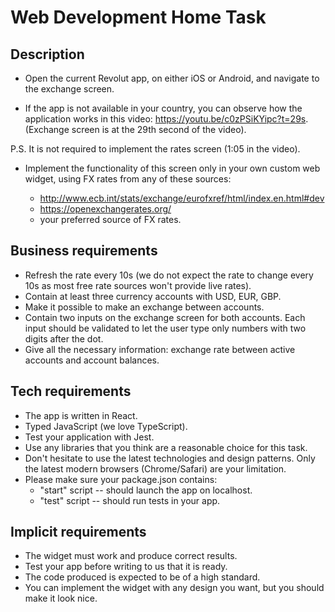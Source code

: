 # Web Development Home Task

## Description

- Open the current Revolut app, on either iOS or Android, and navigate to the exchange screen.

- If the app is not available in your country, you can observe how the application works in this video: https://youtu.be/c0zPSiKYipc?t=29s. (Exchange screen is at the 29th second of the video).

P.S. It is not required to implement the rates screen (1:05 in the video).

- Implement the functionality of this screen only in your own custom web widget, using FX rates from any of these sources:

    - http://www.ecb.int/stats/exchange/eurofxref/html/index.en.html#dev
    - https://openexchangerates.org/
    - your preferred source of FX rates.

## Business requirements

- Refresh the rate every 10s (we do not expect the rate to change every 10s as most free rate sources won't provide live rates).
- Contain at least three currency accounts with USD, EUR, GBP.
- Make it possible to make an exchange between accounts.
- Contain two inputs on the exchange screen for both accounts. Each input should be
validated to let the user type only numbers with two digits after the dot.
- Give all the necessary information: exchange rate between active accounts and account
balances.

## Tech requirements

- The app is written in React.
- Typed JavaScript (we love TypeScript).
- Test your application with Jest.
- Use any libraries that you think are a reasonable choice for this task.
- Don't hesitate to use the latest technologies and design patterns. Only the latest modern
browsers (Chrome/Safari) are your limitation.
- Please make sure your package.json contains:
    - "start" script -- should launch the app on localhost. 
    - "test" script -- should run tests in your app.
    
## Implicit requirements

- The widget must work and produce correct results.
- Test your app before writing to us that it is ready.
- The code produced is expected to be of a high standard.
- You can implement the widget with any design you want, but you should make it look nice.
